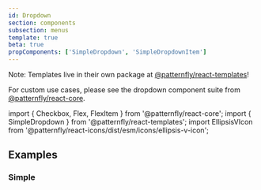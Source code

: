 ```yaml
---
id: Dropdown
section: components
subsection: menus
template: true
beta: true
propComponents: ['SimpleDropdown', 'SimpleDropdownItem']
---
```


Note: Templates live in their own package at [@patternfly/react-templates](https://www.npmjs.com/package/@patternfly/react-templates)!

For custom use cases, please see the dropdown component suite from [@patternfly/react-core](https://www.npmjs.com/package/@patternfly/react-core).

import { Checkbox, Flex, FlexItem } from '@patternfly/react-core';
import { SimpleDropdown } from '@patternfly/react-templates';
import EllipsisVIcon from '@patternfly/react-icons/dist/esm/icons/ellipsis-v-icon';

## Examples

### Simple

```ts file="./SimpleDropdownExample.tsx"

```
